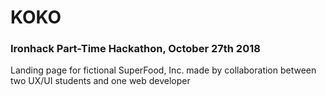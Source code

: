 # KOKO
### Ironhack Part-Time Hackathon, October 27th 2018

Landing page for fictional SuperFood, Inc. made by collaboration between two UX/UI students and one web developer
